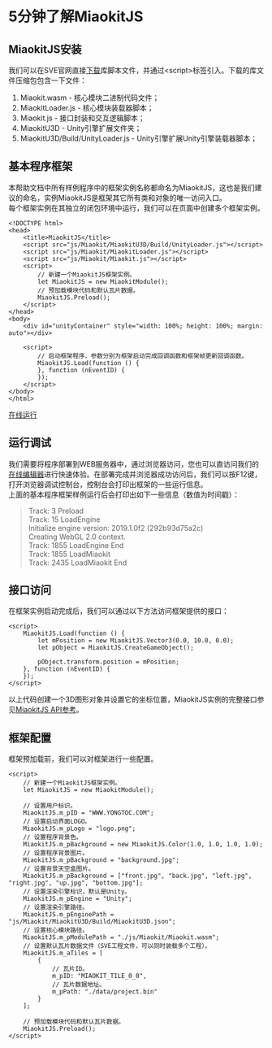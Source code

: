 # 5分钟了解MiaokitJS

## MiaokitJS安装
我们可以在SVE官网直接[下载](http://sve.yongtoc.com/)库脚本文件，并通过&lt;script&gt;标签引入。下载的库文件压缩包包含一下文件：
1. Miaokit.wasm - 核心模块二进制代码文件；
2. MiaokitLoader.js - 核心模块装载器脚本；
3. Miaokit.js - 接口封装和交互逻辑脚本；
4. MiaokitU3D - Unity引擎扩展文件夹；
5. MiaokitU3D/Build/UnityLoader.js - Unity引擎扩展Unity引擎装载器脚本；

## 基本程序框架
本帮助文档中所有样例程序中的框架实例名称都命名为MiaokitJS，这也是我们建议的命名，实例MiaokitJS是框架其它所有类和对象的唯一访问入口。  
每个框架实例在其独立的闭包环境中运行，我们可以在页面中创建多个框架实例。
```
<!DOCTYPE html>
<head>
    <title>MiaokitJS</title>
    <script src="js/Miaokit/MiaokitU3D/Build/UnityLoader.js"></script>
    <script src="js/Miaokit/MiaokitLoader.js"></script>
    <script src="js/Miaokit/Miaokit.js"></script>
    <script>
        // 新建一个MiaokitJS框架实例。
        let MiaokitJS = new MiaokitModule();
        // 预加载模块代码和默认瓦片数据。
        MiaokitJS.Preload();
    </script>
</head>
<body>
    <div id="unityContainer" style="width: 100%; height: 100%; margin: auto"></div>

    <script>
        // 启动框架程序，参数分别为框架启动完成回调函数和框架帧更新回调函数。
        MiaokitJS.Load(function () {
        }, function (nEventID) {
        });
    </script>
</body>
</html>
```
[在线运行]()

## 运行调试
我们需要将程序部署到WEB服务器中，通过浏览器访问，您也可以直访问我们的[在线编辑器]()进行快速体验。在部署完成并浏览器成功访问后，我们可以按F12键，打开浏览器调试控制台，控制台会打印出框架的一些运行信息。  
上面的基本程序框架样例运行后会打印出如下一些信息（数值为时间戳）：
> Track: 3 Preload  
> Track: 15 LoadEngine  
> Initialize engine version: 2019.1.0f2 (292b93d75a2c)  
> Creating WebGL 2.0 context.  
> Track: 1855 LoadEngine End  
> Track: 1855 LoadMiaokit  
> Track: 2435 LoadMiaokit End

## 接口访问
在框架实例启动完成后，我们可以通过以下方法访问框架提供的接口：
```
<script>
    MiaokitJS.Load(function () {
        let mPosition = new MiaokitJS.Vector3(0.0, 10.0, 0.0);
        let pObject = MiaokitJS.CreateGameObject();  

        pObject.transform.position = mPosition;
    }, function (nEventID) {
    });
</script>
```
以上代码创建一个3D图形对象并设置它的坐标位置，MiaokitJS实例的完整接口参见[MiaokitJS API参考]()。

## 框架配置
框架预加载前，我们可以对框架进行一些配置。
```
<script>
    // 新建一个MiaokitJS框架实例。
    let MiaokitJS = new MiaokitModule();

    // 设置用户标识。
    MiaokitJS.m_pID = "WWW.YONGTOC.COM";
    // 设置启动界面LOGO。
    MiaokitJS.m_pLogo = "logo.png";
    // 设置程序背景色。
    MiaokitJS.m_pBackground = new MiaokitJS.Color(1.0, 1.0, 1.0, 1.0);
    // 设置程序背景图片。
    MiaokitJS.m_pBackground = "background.jpg";
    // 设置背景天空盒图片。
    MiaokitJS.m_pBackground = ["front.jpg", "back.jpg", "left.jpg", "right.jpg", "up.jpg", "bottom.jpg"];
    // 设置渲染引擎标识，默认是Unity。
    MiaokitJS.m_pEngine = "Unity";
    // 设置渲染引擎路径。
    MiaokitJS.m_pEnginePath = "js/Miaokit/MiaokitU3D/Build/MiaokitU3D.json";
    // 设置核心模块路径。
    MiaokitJS.m_pModulePath = "./js/Miaokit/Miaokit.wasm";
    // 设置默认瓦片数据文件（SVE工程文件，可以同时装载多个工程）。
    MiaokitJS.m_aTiles = [
        {
            // 瓦片ID。
            m_pID: "MIAOKIT_TILE_0_0",
            // 瓦片数据地址。
            m_pPath: "./data/project.bin"
        }
    ];

    // 预加载模块代码和默认瓦片数据。
    MiaokitJS.Preload();
</script>
```
